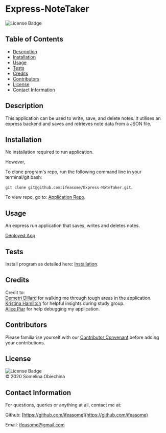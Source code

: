 # Express-NoteTaker
![License Badge](https://img.shields.io/badge/license-MIT-blue.svg) </br>


## Table of Contents 
* [Description](#Descritpion)
* [Installation](#Installation)
* [Usage](#Usage)
* [Tests](#Tests)
* [Credits](#Credits)
* [Contributors](#Contributors)
* [License](#License)
* [Contact Information](#ContactInfo)


## Description
This application can be used to write, save, and delete notes. It utilises an express backend and saves and retrieves note data from a JSON file.


## Installation 

No installation required to run application. 

However, 

To clone program's repo, run the following command line in your terminal/git bash: 

`git clone git@github.com:ifeasome/Express-NoteTaker.git`. 

To view repo, go to: [Application Repo](https://github.com/ifeasome/Express-NoteTaker).


## Usage 
An express run application that saves, writes and deletes notes.

[Deployed App](https://glacial-plains-25081.herokuapp.com/)


## Tests 
Install program as detailed here: [Installation](#Installation). 



## Credits 
Credit to: </br>
 [Demetri Dillard](https://github.com/Meechlouch) for walking me through tough areas in the application. </br>
 [Kristina Hamilton](https://github.com/Kay0s) for helpful insights during study group. </br>
 [Alice Piar](https://github.com/adpir) for help debugging my application.


## Contributors 
 Please familiarise yourself with our [Contributor Convenant](./code_of_conduct.md) before adding your contributions. 


## License

![License Badge](https://img.shields.io/badge/license-MIT-blue.svg) 
</br>
© 2020 Somelina Obiechina


## Contact Information 
For questions, queries or anything at all, contact me at: 

Github: [https://github.com/ifeasome](https://github.com/ifeasome) 

Email: [ifeasome@gmail.com](ifeasome@gmail.com)

